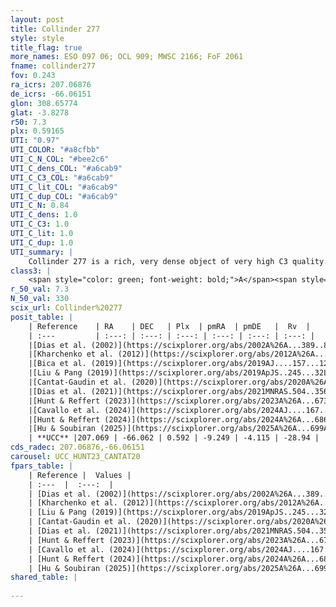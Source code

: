 ```yaml
---
layout: post
title: Collinder 277
style: style
title_flag: true
more_names: ESO 097 06; OCL 909; MWSC 2166; FoF 2061
fname: collinder277
fov: 0.243
ra_icrs: 207.06876
de_icrs: -66.06151
glon: 308.65774
glat: -3.8278
r50: 7.3
plx: 0.59165
UTI: "0.97"
UTI_COLOR: "#a8cfbb"
UTI_C_N_COL: "#bee2c6"
UTI_C_dens_COL: "#a6cab9"
UTI_C_C3_COL: "#a6cab9"
UTI_C_lit_COL: "#a6cab9"
UTI_C_dup_COL: "#a6cab9"
UTI_C_N: 0.84
UTI_C_dens: 1.0
UTI_C_C3: 1.0
UTI_C_lit: 1.0
UTI_C_dup: 1.0
UTI_summary: |
    Collinder 277 is a rich, very dense object of very high C3 quality. It is very well-studied in the literature.
class3: |
    <span style="color: green; font-weight: bold;">A</span><span style="color: green; font-weight: bold;">A</span>
r_50_val: 7.3
N_50_val: 330
scix_url: Collinder%20277
posit_table: |
    | Reference    | RA    | DEC   | Plx  | pmRA  | pmDE   |  Rv  |
    | :---         | :---: | :---: | :---: | :---: | :---: | :---: |
    |[Dias et al. (2002)](https://scixplorer.org/abs/2002A%26A...389..871D) | 207.1 | -66.067 | -- | -5.25 | -6.42 | -- |
    |[Kharchenko et al. (2012)](https://scixplorer.org/abs/2012A%26A...543A.156K) | 207.06 | -66.075 | -- | -9.18 | -5.01 | -- |
    |[Bica et al. (2019)](https://scixplorer.org/abs/2019AJ....157...12B) | 207.041 | -66.06 | -- | -- | -- | -- |
    |[Liu & Pang (2019)](https://scixplorer.org/abs/2019ApJS..245...32L) | 207.026 | -66.056 | 0.599 | -9.226 | -4.142 | -- |
    |[Cantat-Gaudin et al. (2020)](https://scixplorer.org/abs/2020A%26A...640A...1C) | 207.058 | -66.066 | 0.576 | -9.225 | -4.139 | -- |
    |[Dias et al. (2021)](https://scixplorer.org/abs/2021MNRAS.504..356D) | 207.04 | -66.066 | 0.58 | -9.234 | -4.137 | -27.776 |
    |[Hunt & Reffert (2023)](https://scixplorer.org/abs/2023A%26A...673A.114H) | 207.065 | -66.059 | 0.597 | -9.255 | -4.118 | -30.102 |
    |[Cavallo et al. (2024)](https://scixplorer.org/abs/2024AJ....167...12C) | 207.049 | -66.067 | 0.597 | -- | -- | -- |
    |[Hunt & Reffert (2024)](https://scixplorer.org/abs/2024A%26A...686A..42H) | 207.065 | -66.059 | 0.597 | -9.255 | -4.118 | -30.102 |
    |[Hu & Soubiran (2025)](https://scixplorer.org/abs/2025A%26A...699A.246H) | 207.049 | -66.067 | -- | -- | -- | -- |
    | **UCC** |207.069 | -66.062 | 0.592 | -9.249 | -4.115 | -28.94 | 
cds_radec: 207.06876,-66.06151
carousel: UCC_HUNT23_CANTAT20
fpars_table: |
    | Reference |  Values |
    | :---  |  :---:  |
    | [Dias et al. (2002)](https://scixplorer.org/abs/2002A%26A...389..871D) | `E(B-V)=0.416, Dist=2204.0, Age=8.3` |
    | [Kharchenko et al. (2012)](https://scixplorer.org/abs/2012A%26A...543A.156K) | `e_bv=0.416, distance=2204, log_age=8.3` |
    | [Liu & Pang (2019)](https://scixplorer.org/abs/2019ApJS..245...32L) | `Age=1.45, Z=-0.25` |
    | [Cantat-Gaudin et al. (2020)](https://scixplorer.org/abs/2020A%26A...640A...1C) | `AVNN=0.72, DMNN=11.22, AgeNN=8.99` |
    | [Dias et al. (2021)](https://scixplorer.org/abs/2021MNRAS.504..356D) | `Av=0.812, Dist=1395, logage=9.019, [Fe/H]=-0.027` |
    | [Hunt & Reffert (2023)](https://scixplorer.org/abs/2023A%26A...673A.114H) | `AV50=0.59, diffAV50=0.195, MOD50=11.027, logAge50=8.975` |
    | [Cavallo et al. (2024)](https://scixplorer.org/abs/2024AJ....167...12C) | `AV50=1.1, dMod50=11.08, logAge50=8.8, [Fe/H]50=0.01` |
    | [Hunt & Reffert (2024)](https://scixplorer.org/abs/2024A%26A...686A..42H) | `MassJ=1287.54` |
    | [Hu & Soubiran (2025)](https://scixplorer.org/abs/2025A%26A...699A.246H) | `MA22=-0.18, MA23f=-0.15, MA23g=0.07, MZ23=-0.05, MK24=-0.11, MF24=-0.12` |
shared_table: |
    
---
```


